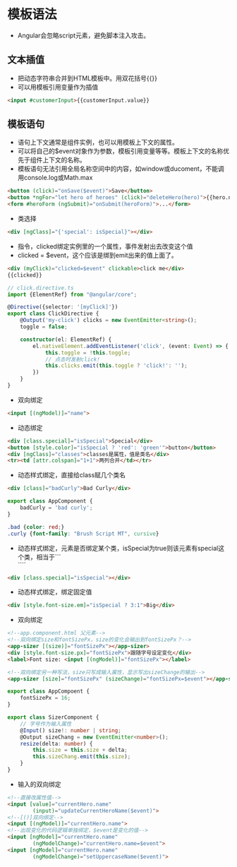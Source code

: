 # 模板语法
- Angular会忽略script元素，避免脚本注入攻击。
## 文本插值
- 把动态字符串合并到HTML模板中。用双花括号{{}}
- 可以用模板引用变量作为插值
```html
<input #customerInput>{{customerInput.value}}
```
## 模板语句
- 语句上下文通常是组件实例，也可以用模板上下文的属性。
- 可以将自己的$event对象作为参数，模板引用变量等等。模板上下文的名称优先于组件上下文的名称。
- 模板语句无法引用全局名称空间中的内容，如window或ducoment，不能调用console.log或Math.max
```html
<button (click)="onSave($event)">Save</button>
<button *ngFor="let hero of heroes" (click)="deleteHero(hero)">{{hero.name}}</button>
<form #heroForm (ngSubmit)="onSubmit(heroForm)">...</form>
```
- 类选择
```html
<div [ngClass]="{'special': isSpecial}"></div>
```
- 指令，clicked绑定实例里的一个属性，事件发射出去改变这个值
- clicked = $event，这个应该是绑到emit出来的值上面了。
```html
<div (myClick)="clicked=$event" clickable>click me</div>
{{clicked}}
```
```typescript
// click.directive.ts
import {ElementRef} from "@angular/core";

@Directive({selector: '[myClick]'})
export class ClickDirective {
    @Output('my-click') clicks = new EventEmitter<string>();
    toggle = false;

    constructor(el: ElementRef) {
        el.nativeElement.addEventListener('click', (event: Event) => {
            this.toggle = !this.toggle;
            // 点击时发射click!
            this.clicks.emit(this.toggle ? 'click!': '');
        })
    }
}
```
- 双向绑定
```html
<input [(ngModel)]="name">
```
- 动态绑定
```html
<div [class.special]="isSpecial">Special</div>
<button [style.color]="isSpecial ? 'red': 'green'">button</button>
<div [ngClass]="classes">classes是属性，值是类名</div>
<tr><td [attr.colspan]="1+1">两列合并</td></tr>
```
- 动态样式绑定，直接给class赋几个类名
```html
<div [class]="badCurly">Bad Curly</div>
```
```typescript
export class AppComponent {
    badCurly = 'bad curly';
}
```
```css
.bad {color: red;}
.curly {font-family: "Brush Script MT", cursive}
```
- 动态样式绑定，元素是否绑定某个类，isSpecial为true则该元素有special这个类，相当于```<div class="special"></div>````
```html
<div [class.special]="isSpecial"></div>
```
- 动态样式绑定，绑定固定值
```html
<div [style.font-size.em]="isSpecial ? 3:1">Big</div>
```
- 双向绑定
```html
<!--app.component.html 父元素-->
<!--双向绑定size和fontSizePx，size的变化会输出到fontSizePx？-->
<app-sizer [(size)]="fontSizePx"></app-sizer>
<div [style.font-size.px]="fontSizePx">跟随字号设定变化</div>
<label>Font size: <input [(ngModel)]="fontSizePx"></label>

<!--双向绑定另一种写法，size只写成输入属性，显示写出sizeChange的输出-->
<app-sizer [size]="fontSizePx" (sizeChange)="fontSizePx=$event"></app-sizer>
```
```typescript
export class AppCompoent {
    fontSizePx = 16;
}
```
```typescript
export class SizerComponent {
    // 字号作为输入属性
    @Input() size!: number | string;
    @Output sizeChang = new EventEmitter<number>();
    resize(delta: number) {
        this.size = this.size + delta;
        this.sizeChang.emit(this.size);
    }
}
```
- 输入的双向绑定
```html
<!--直接改属性值-->
<input [value]="currentHero.name"
        (input)="updateCurrentHeroName($event)">
<!--[()]双向绑定-->
<input [(ngModel)]="currentHero.name">
<!--出现变化的代码逻辑单独绑定，$event是变化的值-->
<input [ngModel]="currentHero.name"
        (ngModelChange)="currentHero.name=$event">
<input [ngModel]="currentHero.name"
        (ngModelChange)="setUppercaseName($event)">
```

